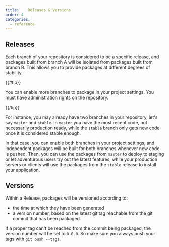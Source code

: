 ```yaml
---
title:    Releases & Versions
order: 4
categories:
  - reference
---
```


## Releases

Each branch of your repository is considered to be a specific release, and packages built from branch A will be isolated from packages built from branch B. This allows you to provide packages at different degrees of stability.

{{#tip}}

You can enable more branches to package in your project settings. You must have administration rights on the repository.

{{/tip}}

For instance, you may already have two branches in your repository, let's say `master` and `stable`. In `master` you have the most recent code, not necessarily production ready, while the `stable` branch only gets new code once it is considered stable enough.

In that case, you can enable both branches in your project settings, and independent packages will be built for both branches whenever new code is pushed. Then, you can use the packages from `master` to deploy to staging or let adventurous users try out the latest features, while your production servers or clients will use the packages from the `stable` release to install your application.

## Versions

Within a Release, packages will be versioned according to:

* the time at which they have been generated
* a version number, based on the latest git tag reachable from the git commit that has been packaged

If a proper tag can't be reached from the commit being packaged, the version number will be set to `0.0.0`. So make sure you always push your tags with `git push --tags`.
